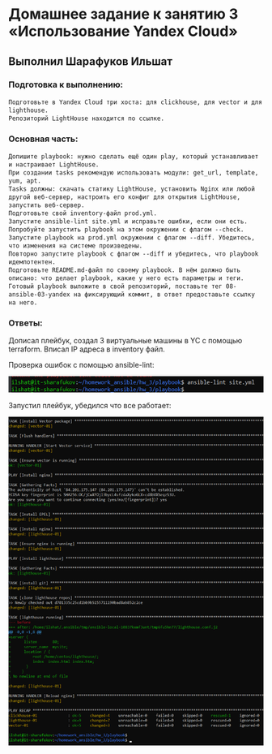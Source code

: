 # Домашнее задание к занятию 3 «Использование Yandex Cloud»

## Выполнил Шарафуков Ильшат

### Подготовка к выполнению:

```
Подготовьте в Yandex Cloud три хоста: для clickhouse, для vector и для lighthouse.
Репозиторий LightHouse находится по ссылке.
```

### Основная часть:

```
Допишите playbook: нужно сделать ещё один play, который устанавливает и настраивает LightHouse.
При создании tasks рекомендую использовать модули: get_url, template, yum, apt.
Tasks должны: скачать статику LightHouse, установить Nginx или любой другой веб-сервер, настроить его конфиг для открытия LightHouse, запустить веб-сервер.
Подготовьте свой inventory-файл prod.yml.
Запустите ansible-lint site.yml и исправьте ошибки, если они есть.
Попробуйте запустить playbook на этом окружении с флагом --check.
Запустите playbook на prod.yml окружении с флагом --diff. Убедитесь, что изменения на системе произведены.
Повторно запустите playbook с флагом --diff и убедитесь, что playbook идемпотентен.
Подготовьте README.md-файл по своему playbook. В нём должно быть описано: что делает playbook, какие у него есть параметры и теги.
Готовый playbook выложите в свой репозиторий, поставьте тег 08-ansible-03-yandex на фиксирующий коммит, в ответ предоставьте ссылку на него.
```

### Ответы:

Дописал плейбук, создал 3 виртуальные машины в YC с помощью terraform. Вписал IP адреса в inventory файл. 

Проверка ошибок с помощью ansible-lint: 

![ansible_lint](img/1_1.png)

Запустил плейбук, убедился что все работает:

![ansible_playbook](img/1_2.png)

